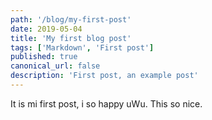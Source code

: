```yaml
---
path: '/blog/my-first-post'
date: 2019-05-04
title: 'My first blog post'
tags: ['Markdown', 'First post']
published: true
canonical_url: false
description: 'First post, an example post'
---
```


It is mi first post, i so happy uWu.
This so nice.
